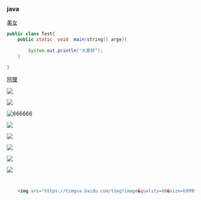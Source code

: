 ### java

[美女](https://cn.bing.com/images/search?q=%E8%B6%B3%E7%90%83%E5%AE%9D%E8%B4%9D&qpvt=%E8%B6%B3%E7%90%83%E5%AE%9D%E8%B4%9D&FORM=IGRE)

~~~java
public class Test{
    public static  void  main(string[] arge){
        
        System.out.println("大家好");
    }
    
}
~~~



[阿狸](https://image.baidu.com/search/index?tn=baiduimage&ct=201326592&lm=-1&cl=2&ie=gb18030&word=%B0%A2%C0%EA&fr=ala&ala=1&alatpl=adress&pos=0&hs=2&xthttps=111111)

![](https://timgsa.baidu.com/timg?image&quality=80&size=b9999_10000&sec=1530932038084&di=33a953a8bb0b264b6013f325a2605372&imgtype=0&src=http%3A%2F%2Fimg4.duitang.com%2Fuploads%2Fitem%2F201407%2F07%2F20140707094214_tfxmZ.jpeg)



![](https://timgsa.baidu.com/timg?image&quality=80&size=b9999_10000&sec=1530932038081&di=b86febae53dc50e73ef02747af9eea0f&imgtype=0&src=http%3A%2F%2Fpic30.photophoto.cn%2F20140208%2F0007020162972114_b.jpg)









![666666](https://timgsa.baidu.com/timg?image&quality=80&size=b9999_10000&sec=1531482594&di=ee6f8cd78da50935d04661f960c44eb4&imgtype=jpg&er=1&src=http%3A%2F%2Fimages.ali213.net%2Fpicfile%2Fpic%2F2013%2F02%2F21%2F584_154.jpg )





![](D:\upload\5c96c200-7986-4e24-a93a-30a8399dbb3d.jpg)





![](D:\upload\5b160966-2e1f-4f91-bc70-375ce0ac2c58.jpg)

![](D:\upload\3f08b9f3-90b6-4082-833a-4cdd3055f28e.jpg)



![](D:\upload\3f08b9f3-90b6-4082-833a-4cdd3055f28e.jpg)



![](D:\upload\1c40c332-d36b-449d-ac48-0bf312946662.jpg)







```html


    <img src="https://timgsa.baidu.com/timg?image&quality=80&size=b9999_10000&sec=1530886799552&di=5199aa3503cd60b1962bc942505fce7a&imgtype=0&src=http%3A%2F%2Fimg11.360buyimg.com%2Fcms%2Fjfs%2Ft1087%2F341%2F1419442751%2F392163%2F685504d3%2F559e3649N9de8a2c4.jpg" width="50%" height="50%" />



```



